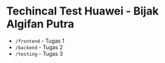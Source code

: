 # Techincal Test Huawei - Bijak Algifan Putra

- `/frontend` - Tugas 1
- `/backend` - Tugas 2
- `/testing` - Tugas 3
